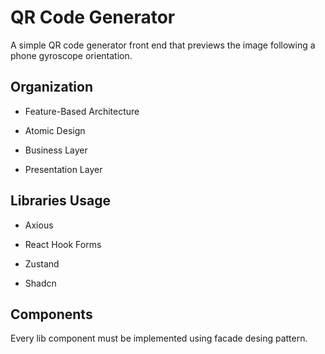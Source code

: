 # QR Code Generator

A simple QR code generator front end that previews the image following a phone gyroscope orientation.




## Organization

- Feature-Based Architecture

- Atomic Design

- Business Layer

- Presentation Layer




## Libraries Usage

- Axious

- React Hook Forms

- Zustand

- Shadcn

## Components
Every lib component must be implemented using facade desing pattern.
